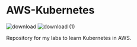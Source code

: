 # AWS-Kubernetes
![download](https://github.com/user-attachments/assets/ad6bb70c-70b5-42bc-9b2b-4f7942be1d05)
![download (1)](https://github.com/user-attachments/assets/291315df-4c3f-434b-a17d-f95b89fa77fe)

Repository for my labs to learn Kubernetes in AWS.

